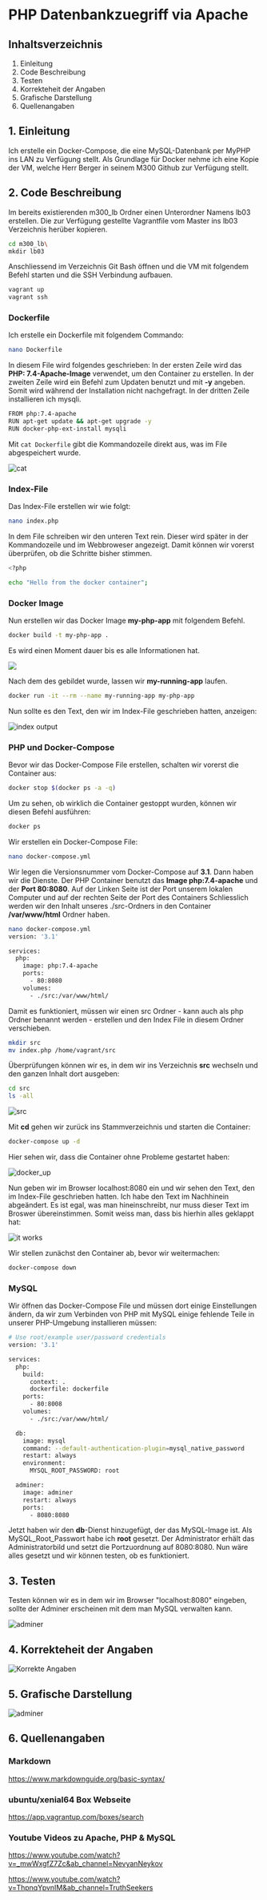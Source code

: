 # PHP Datenbankzuegriff via Apache

## Inhaltsverzeichnis
1. Einleitung
2. Code Beschreibung
3. Testen
4. Korrekteheit der Angaben
5. Grafische Darstellung
6. Quellenangaben

## 1. Einleitung
Ich erstelle ein Docker-Compose, die eine MySQL-Datenbank per MyPHP ins LAN zu Verfügung stellt. Als Grundlage für Docker nehme ich eine Kopie der VM, welche Herr Berger in seinem M300 Github zur Verfügung stellt.

## 2. Code Beschreibung

Im bereits existierenden m300_lb Ordner einen Unterordner Namens lb03 erstellen.
Die zur Verfügung gestellte Vagrantfile vom Master ins lb03 Verzeichnis herüber kopieren.
```bash Codiger Code ist hier gecoded
cd m300_lb\
mkdir lb03
```

Anschliessend im Verzeichnis Git Bash öffnen und die VM mit folgendem Befehl starten und die SSH Verbindung aufbauen.
```bash Codiger Code ist hier gecoded
vagrant up
vagrant ssh
```


### Dockerfile

Ich erstelle ein Dockerfile mit folgendem Commando: 
```bash Codiger Code ist hier gecoded
nano Dockerfile
```

In diesem File wird folgendes geschrieben: In der ersten Zeile wird das **PHP: 7.4-Apache-Image** verwendet, um den Container zu erstellen. In der zweiten Zeile wird ein Befehl zum Updaten benutzt und mit **-y** angeben. Somit wird während der Installation nicht nachgefragt. In der dritten Zeile installieren ich mysqli. 
```bash Codiger Code ist hier gecoded
FROM php:7.4-apache
RUN apt-get update && apt-get upgrade -y
RUN docker-php-ext-install mysqli
```

Mit ```cat Dockerfile``` gibt die Kommandozeile direkt aus, was im File abgespeichert wurde.

![cat](\cat_dockerfile.JPG) 


### Index-File

Das Index-File erstellen wir wie folgt:
```bash Codiger Code ist hier gecoded
nano index.php
```

In dem File schreiben wir den unteren Text rein. Dieser wird später in der Kommandozeile und im Webbroweser angezeigt. Damit können wir vorerst überprüfen, ob die Schritte bisher stimmen.
```bash Codiger Code ist hier gecoded
<?php

echo "Hello from the docker container";
```


### Docker Image

Nun erstellen wir das Docker Image **my-php-app** mit folgendem Befehl. 
```bash Codiger Code ist hier gecoded
docker build -t my-php-app .
```

Es wird einen Moment dauer bis es alle Informationen hat.

![](\docker_build.JPG)


Nach dem des gebildet wurde, lassen wir **my-running-app** laufen.
```bash Codiger Code ist hier gecoded
docker run -it --rm --name my-running-app my-php-app
```

Nun sollte es den Text, den wir im Index-File geschrieben hatten, anzeigen:

![index output](\index_output.JPG) 


### PHP und Docker-Compose

Bevor wir das Docker-Compose File erstellen, schalten wir vorerst die Container aus:
```bash Codiger Code ist hier gecoded
docker stop $(docker ps -a -q)
```

Um zu sehen, ob wirklich die Container gestoppt wurden, können wir diesen Befehl ausführen:
```bash Codiger Code ist hier gecoded
docker ps
```

Wir erstellen ein Docker-Compose File: 
```bash Codiger Code ist hier gecoded
nano docker-compose.yml
```

Wir legen die Versionsnummer vom Docker-Compose auf **3.1**. Dann haben wir die Dienste. Der PHP Container benutzt das **Image php:7.4-apache** und der **Port 80:8080**. Auf der Linken Seite ist der Port unserem lokalen Computer und auf der rechten Seite der Port des Containers Schliesslich werden wir den Inhalt unseres ./src-Ordners in den Container **/var/www/html** Ordner haben. 
```bash Codiger Code ist hier gecoded
nano docker-compose.yml
version: '3.1'

services:
  php:
    image: php:7.4-apache
    ports:
      - 80:8080
    volumes:
      - ./src:/var/www/html/
```

Damit es funktioniert, müssen wir einen src Ordner - kann auch als php Ordner benannt werden - erstellen und den Index File in diesem Ordner verschieben.
```bash Codiger Code ist hier gecoded
mkdir src
mv index.php /home/vagrant/src
```

Überprüfungen können wir es, in dem wir ins Verzeichnis **src** wechseln und den ganzen Inhalt dort ausgeben:
```bash Codiger Code ist hier gecoded
cd src
ls -all
```

![src](\src.JPG) 


Mit **cd** gehen wir zurück ins Stammverzeichnis und starten die Container:
```bash Codiger Code ist hier gecoded
docker-compose up -d
```

Hier sehen wir, dass die Container ohne Probleme gestartet haben:

![docker_up](\docker_up.JPG) 


Nun geben wir im Browser localhost:8080 ein und wir sehen den Text, den im Index-File geschrieben hatten. Ich habe den Text im Nachhinein abgeändert. Es ist egal, was man hineinschreibt, nur muss dieser Text im Broswer übereinstimmen. Somit weiss man, dass bis hierhin alles geklappt hat:

![it works](\neushigas_docker_container.JPG) 


Wir stellen zunächst den Container ab, bevor wir weitermachen:
```bash Codiger Code ist hier gecoded
docker-compose down
```


### MySQL

Wir öffnen das Docker-Compose File und müssen dort einige Einstellungen ändern, da wir zum Verbinden von PHP mit MySQL einige fehlende Teile in unserer PHP-Umgebung installieren müssen:
```bash Codiger Code ist hier gecoded
# Use root/example user/password credentials
version: '3.1'

services:
  php:
    build:
      context: .
      dockerfile: dockerfile
    ports:
      - 80:8008
    volumes:
      - ./src:/var/www/html/

  db:
    image: mysql
    command: --default-authentication-plugin=mysql_native_password
    restart: always
    environment:
      MYSQL_ROOT_PASSWORD: root

  adminer:
    image: adminer
    restart: always
    ports:
      - 8080:8080
```

Jetzt haben wir den **db**-Dienst hinzugefügt, der das MySQL-Image ist. Als MySQL_Root_Passwort habe ich **root** gesetzt. Der Administrator erhält das Administratorbild und setzt die Portzuordnung auf 8080:8080. Nun wäre alles gesetzt und wir können testen, ob es funktioniert.


## 3. Testen

Testen können wir es in dem wir im Browser "localhost:8080" eingeben, sollte der Adminer erscheinen mit dem man MySQL verwalten kann.

![adminer](\mysql.JPG) 


## 4. Korrekteheit der Angaben

![Korrekte Angaben](\KorrekteAngaben.JPG) 


## 5. Grafische Darstellung
![adminer](\mysql.JPG) 


## 6. Quellenangaben

### Markdown
https://www.markdownguide.org/basic-syntax/

### ubuntu/xenial64 Box Webseite 
https://app.vagrantup.com/boxes/search

### Youtube Videos zu Apache, PHP & MySQL
https://www.youtube.com/watch?v=_mwWxgfZ7Zc&ab_channel=NevyanNeykov

https://www.youtube.com/watch?v=ThpnqYpvnIM&ab_channel=TruthSeekers
